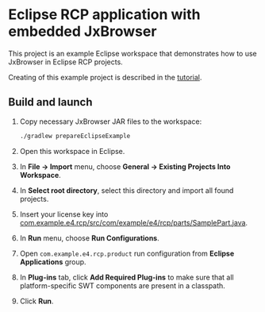 # Eclipse RCP application with embedded JxBrowser

This project is an example Eclipse workspace that demonstrates how to use JxBrowser in Eclipse RCP
projects.

Creating of this example project is described 
in the [tutorial](https://jxbrowser-support.teamdev.com/docs/tutorials/eclipse/rcp-application.html).

## Build and launch
1. Copy necessary JxBrowser JAR files to the workspace:
   
   ```bash
   ./gradlew prepareEclipseExample
   ```
   
2. Open this workspace in Eclipse.
3. In **File -> Import** menu, choose **General -> Existing Projects Into Workspace**.
4. In **Select root directory**, select this directory and import all found projects.
5. Insert your license key into [com.example.e4.rcp/src/com/example/e4/rcp/parts/SamplePart.java]().
6. In **Run** menu, choose **Run Configurations**.
7. Open `com.example.e4.rcp.product` run configuration from **Eclipse Applications** group.
8. In **Plug-ins** tab, click **Add Required Plug-ins** to make sure that all platform-specific SWT components
are present in a classpath.
9. Click **Run**.
